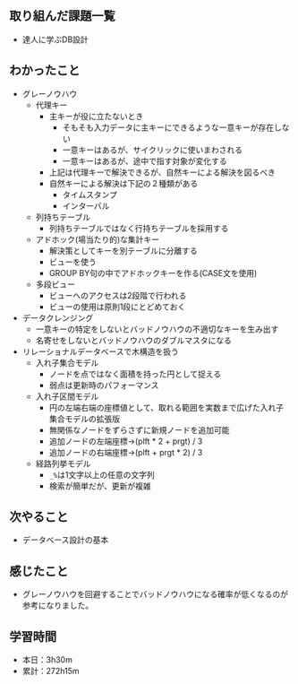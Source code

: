 ## 取り組んだ課題一覧
- 達人に学ぶDB設計
## わかったこと
- グレーノウハウ
    - 代理キー
        - 主キーが役に立たないとき
            - そもそも入力データに主キーにできるような一意キーが存在しない
            - 一意キーはあるが、サイクリックに使いまわされる
            - 一意キーはあるが、途中で指す対象が変化する
        - 上記は代理キーで解決できるが、自然キーによる解決を図るべき
        - 自然キーによる解決は下記の２種類がある
            - タイムスタンプ
            - インターバル
    - 列持ちテーブル
        - 列持ちテーブルではなく行持ちテーブルを採用する
    - アドホック(場当たり的)な集計キー
        - 解決策としてキーを別テーブルに分離する
        - ビューを使う
        - GROUP BY句の中でアドホックキーを作る(CASE文を使用)
    - 多段ビュー
        - ビューへのアクセスは2段階で行われる
        - ビューの使用は原則1段にとどめておく
- データクレンジング
    - 一意キーの特定をしないとバッドノウハウの不適切なキーを生み出す
    - 名寄せをしないとバッドノウハウのダブルマスタになる
- リレーショナルデータベースで木構造を扱う
    - 入れ子集合モデル
        - ノードを点ではなく面積を持った円として捉える
        - 弱点は更新時のパフォーマンス
    - 入れ子区間モデル
        - 円の左端右端の座標値として、取れる範囲を実数まで広げた入れ子集合モデルの拡張版
        - 無関係なノードをずらさずに新規ノードを追加可能
        - 追加ノードの左端座標→(plft * 2 + prgt) / 3
        - 追加ノードの右端座標→(plft + prgt * 2) / 3
    - 経路列挙モデル
        - `_%`は1文字以上の任意の文字列
        - 検索が簡単だが、更新が複雑
## 次やること
- データベース設計の基本
## 感じたこと
- グレーノウハウを回避することでバッドノウハウになる確率が低くなるのが参考になりました。
## 学習時間
- 本日：3h30m
- 累計：272h15m
